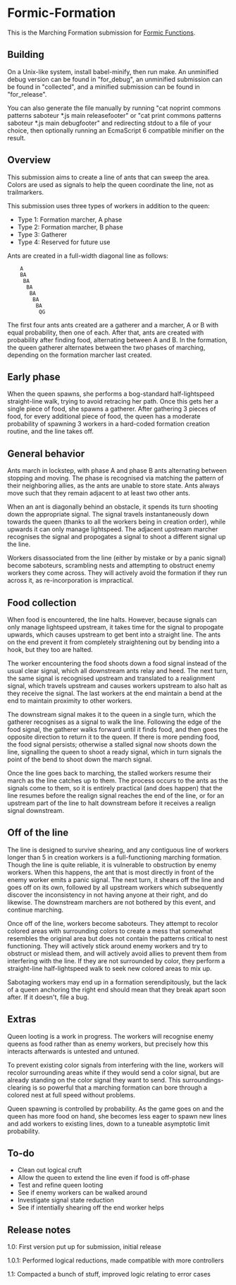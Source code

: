 Formic-Formation
======

This is the Marching Formation submission for [Formic Functions](https://codegolf.stackexchange.com/questions/135102/formic-functions-ant-queen-of-the-hill-contest). 

Building
------

On a Unix-like system, install babel-minify, then run make. An unminified debug version can be found in "for\_debug", an unminified submission can be found in "collected", and a minified submission can be found in "for\_release". 

You can also generate the file manually by running "cat noprint commons patterns saboteur *.js main releasefooter" or "cat print commons patterns saboteur *.js main debugfooter" and redirecting stdout to a file of your choice, then optionally running an EcmaScript 6 compatible minifier on the result. 

Overview
------

This submission aims to create a line of ants that can sweep the area. Colors are used as signals to help the queen coordinate the line, not as trailmarkers. 

This submission uses three types of workers in addition to the queen:

*    Type 1: Formation marcher, A phase
*    Type 2: Formation marcher, B phase
*    Type 3: Gatherer
*    Type 4: Reserved for future use

Ants are created in a full-width diagonal line as follows: 

        A
        BA
         BA
          BA
           BA
            BA
             BA
              QG

The first four ants ants created are a gatherer and a marcher, A or B with equal probability, then one of each. After that, ants are created with probability after finding food, alternating between A and B. In the formation, the queen gatherer alternates between the two phases of marching, depending on the formation marcher last created. 

Early phase
------

When the queen spawns, she performs a bog-standard half-lightspeed straight-line walk, trying to avoid retracing her path. Once this gets her a single piece of food, she spawns a gatherer. After gathering 3 pieces of food, for every additional piece of food, the queen has a moderate probability of spawning 3 workers in a hard-coded formation creation routine, and the line takes off. 

General behavior
------

Ants march in lockstep, with phase A and phase B ants alternating between stopping and moving. The phase is recognised via matching the pattern of their neighboring allies, as the ants are unable to store state. Ants always move such that they remain adjacent to at least two other ants. 

When an ant is diagonally behind an obstacle, it spends its turn shooting down the appropriate signal. The signal travels instantaneously down towards the queen (thanks to all the workers being in creation order), while upwards it can only manage lightspeed. The adjacent upstream marcher recognises the signal and propogates a signal to shoot a different signal up the line. 

Workers disassociated from the line (either by mistake or by a panic signal) become saboteurs, scrambling nests and attempting to obstruct enemy workers they come across. They will actively avoid the formation if they run across it, as re-incorporation is impractical. 

Food collection
------

When food is encountered, the line halts. However, because signals can only manage lightspeed upstream, it takes time for the signal to propogate upwards, which causes upstream to get bent into a straight line. The ants on the end prevent it from completely straightening out by bending into a hook, but they too are halted. 

The worker encountering the food shoots down a food signal instead of the usual clear signal, which all downstream ants relay and heed. The next turn, the same signal is recognised upstream and translated to a realignment signal, which travels upstream and causes workers upstream to also halt as they receive the signal. The last workers at the end maintain a bend at the end to maintain proximity to other workers. 

The downstream signal makes it to the queen in a single turn, which the gatherer recognises as a signal to walk the line. Following the edge of the food signal, the gatherer walks forward until it finds food, and then goes the opposite direction to return it to the queen. If there is more pending food, the food signal persists; otherwise a stalled signal now shoots down the line, signalling the queen to shoot a ready signal, which in turn signals the point of the bend to shoot down the march signal. 

Once the line goes back to marching, the stalled workers resume their march as the line catches up to them. The process occurs to the ants as the signals come to them, so it is entirely practical (and does happen) that the line resumes before the realign signal reaches the end of the line, or for an upstream part of the line to halt downstream before it receives a realign signal downstream. 

Off of the line
------

The line is designed to survive shearing, and any contiguous line of workers longer than 5 in creation workers is a full-functioning marching formation. Though the line is quite reliable, it is vulnerable to obstruction by enemy workers. When this happens, the ant that is most directly in front of the enemy worker emits a panic signal. The next turn, it shears off the line and goes off on its own, followed by all upstream workers which subsequently discover the inconsistency in not having anyone at their right, and do likewise. The downstream marchers are not bothered by this event, and continue marching. 

Once off of the line, workers become saboteurs. They attempt to recolor colored areas with surrounding colors to create a mess that somewhat resembles the original area but does not contain the patterns critical to nest functioning. They will actively stick around enemy workers and try to obstruct or mislead them, and will actively avoid allies to prevent them from interfering with the line. If they are not surrounded by color, they perform a straight-line half-lightspeed walk to seek new colored areas to mix up. 

Sabotaging workers may end up in a formation serendipitously, but the lack of a queen anchoring the right end should mean that they break apart soon after. If it doesn't, file a bug. 

Extras 
------

Queen looting is a work in progress. The workers will recognise enemy queens as food rather than as enemy workers, but precisely how this interacts afterwards is untested and untuned. 

To prevent existing color signals from interfering with the line, workers will recolor surrounding areas white if they would send a color signal, but are already standing on the color signal they want to send. This surroundings-clearing is so powerful that a marching formation can bore through a colored nest at full speed without problems. 

Queen spawning is controlled by probability. As the game goes on and the queen has more food on hand, she becomes less eager to spawn new lines and add workers to existing lines, down to a tuneable asymptotic limit probability. 

To-do
------

* Clean out logical cruft
* Allow the queen to extend the line even if food is off-phase
* Test and refine queen looting
* See if enemy workers can be walked around
* Investigate signal state reduction
* See if intentially shearing off the end worker helps

Release notes
------

1.0: First version put up for submission, initial release

1.0.1: Performed logical reductions, made compatible with more controllers

1.1: Compacted a bunch of stuff, improved logic relating to error cases




